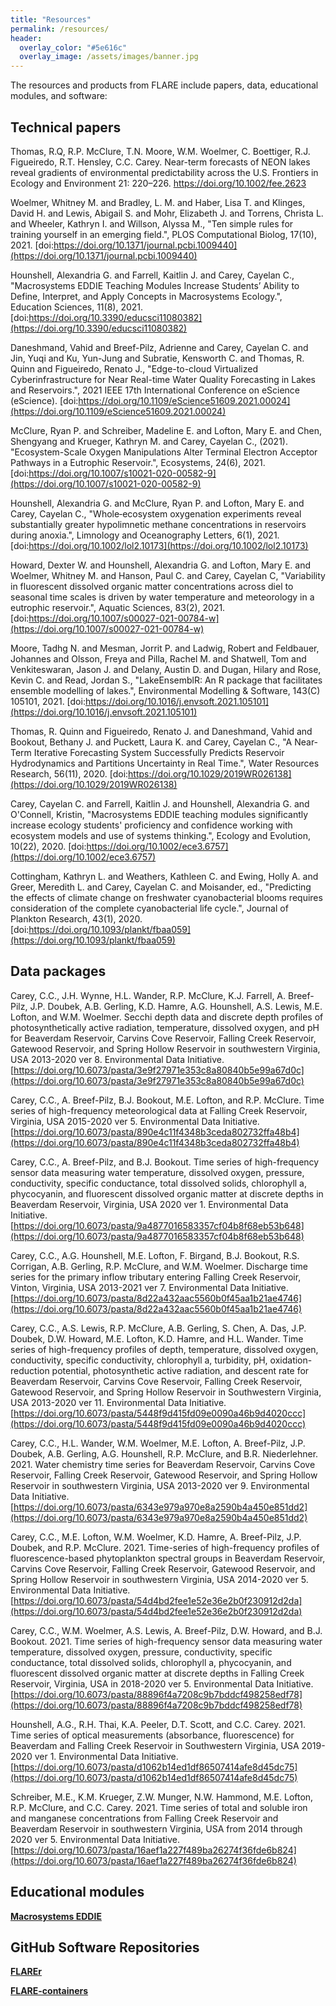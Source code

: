 ```yaml
---
title: "Resources"
permalink: /resources/
header:
  overlay_color: "#5e616c"
  overlay_image: /assets/images/banner.jpg
---
```


The resources and products from FLARE include papers, data, educational modules, and software:

## Technical papers


Thomas, R.Q, R.P. McClure, T.N. Moore, W.M. Woelmer, C. Boettiger, R.J. Figueiredo, R.T. Hensley, C.C. Carey. Near-term forecasts of NEON lakes reveal gradients of environmental predictability across the U.S. Frontiers in Ecology and Environment 21: 220–226. <https://doi.org/10.1002/fee.2623>

Woelmer, Whitney M. and Bradley, L. M. and Haber, Lisa T. and Klinges, David H. and Lewis, Abigail S. and Mohr, Elizabeth J. and Torrens, Christa L. and Wheeler, Kathryn I. and Willson, Alyssa M.,
"Ten simple rules for training yourself in an emerging field.",
PLOS Computational Biolog, 17(10), 2021.
[doi:https://doi.org/10.1371/journal.pcbi.1009440](https://doi.org/10.1371/journal.pcbi.1009440)

Hounshell, Alexandria G. and Farrell, Kaitlin J. and Carey, Cayelan C., 
"Macrosystems EDDIE Teaching Modules Increase Students’ Ability to Define, Interpret, and Apply Concepts in Macrosystems Ecology.",
Education Sciences, 11(8), 2021. 
[doi:https://doi.org/10.3390/educsci11080382](https://doi.org/10.3390/educsci11080382)

Daneshmand, Vahid and Breef-Pilz, Adrienne and Carey, Cayelan C. and Jin, Yuqi and Ku, Yun-Jung and Subratie, Kensworth C. and Thomas, R. Quinn and Figueiredo, Renato J.,
"Edge-to-cloud Virtualized Cyberinfrastructure for Near Real-time Water Quality Forecasting in Lakes and Reservoirs.",
2021 IEEE 17th International Conference on eScience (eScience). 
[doi:https://doi.org/10.1109/eScience51609.2021.00024](https://doi.org/10.1109/eScience51609.2021.00024)

McClure, Ryan P. and Schreiber, Madeline E. and Lofton, Mary E. and Chen, Shengyang and Krueger, Kathryn M. and Carey, Cayelan C.,
(2021). 
"Ecosystem-Scale Oxygen Manipulations Alter Terminal Electron Acceptor Pathways in a Eutrophic Reservoir.",
Ecosystems, 24(6), 2021.
[doi:https://doi.org/10.1007/s10021-020-00582-9](https://doi.org/10.1007/s10021-020-00582-9)

Hounshell, Alexandria G. and McClure, Ryan P. and Lofton, Mary E. and Carey, Cayelan C.,
"Whole‐ecosystem oxygenation experiments reveal substantially greater hypolimnetic methane concentrations in reservoirs during anoxia.",
Limnology and Oceanography Letters, 6(1), 2021.
[doi:https://doi.org/10.1002/lol2.10173](https://doi.org/10.1002/lol2.10173)

Howard, Dexter W. and Hounshell, Alexandria G. and Lofton, Mary E. and Woelmer, Whitney M. and Hanson, Paul C. and Carey, Cayelan C,
"Variability in fluorescent dissolved organic matter concentrations across diel to seasonal time scales is driven by water temperature and meteorology in a eutrophic reservoir.",
Aquatic Sciences, 83(2), 2021. 
[doi:https://doi.org/10.1007/s00027-021-00784-w](https://doi.org/10.1007/s00027-021-00784-w)

Moore, Tadhg N. and Mesman, Jorrit P. and Ladwig, Robert and Feldbauer, Johannes and Olsson, Freya and Pilla, Rachel M. and Shatwell, Tom and Venkiteswaran, Jason J. and Delany, Austin D. and Dugan, Hilary and Rose, Kevin C. and Read, Jordan S.,
"LakeEnsemblR: An R package that facilitates ensemble modelling of lakes.",
Environmental Modelling & Software, 143(C) 105101, 2021.
[doi:https://doi.org/10.1016/j.envsoft.2021.105101](https://doi.org/10.1016/j.envsoft.2021.105101)


Thomas, R. Quinn and Figueiredo, Renato J. and Daneshmand, Vahid and Bookout, Bethany J. and Puckett, Laura K. and Carey, Cayelan C.,
"A Near‐Term Iterative Forecasting System Successfully Predicts Reservoir Hydrodynamics and Partitions Uncertainty in Real Time.",
Water Resources Research, 56(11), 2020.
[doi:https://doi.org/10.1029/2019WR026138](https://doi.org/10.1029/2019WR026138)

Carey, Cayelan C. and Farrell, Kaitlin J. and Hounshell, Alexandria G. and O'Connell, Kristin,
"Macrosystems EDDIE teaching modules significantly increase ecology students' proficiency and confidence working with ecosystem models and use of systems thinking.",
Ecology and Evolution, 10(22), 2020.
[doi:https://doi.org/10.1002/ece3.6757](https://doi.org/10.1002/ece3.6757)

Cottingham, Kathryn L. and Weathers, Kathleen C. and Ewing, Holly A. and Greer, Meredith L. and Carey, Cayelan C. and Moisander, ed.,
"Predicting the effects of climate change on freshwater cyanobacterial blooms requires consideration of the complete cyanobacterial life cycle.",
Journal of Plankton Research, 43(1), 2020.  
[doi:https://doi.org/10.1093/plankt/fbaa059](https://doi.org/10.1093/plankt/fbaa059)




## Data packages

Carey, C.C., J.H. Wynne, H.L. Wander, R.P. McClure, K.J. Farrell, A. Breef-Pilz, J.P. Doubek, A.B. Gerling, K.D. Hamre, A.G. Hounshell, A.S. Lewis, M.E. Lofton, and W.M. Woelmer. 
Secchi depth data and discrete depth profiles of photosynthetically active radiation, temperature, dissolved oxygen, and pH for Beaverdam Reservoir, Carvins Cove Reservoir, Falling Creek Reservoir, Gatewood Reservoir, and Spring Hollow Reservoir in southwestern Virginia, USA 
2013-2020 ver 8. 
Environmental Data Initiative. [https://doi.org/10.6073/pasta/3e9f27971e353c8a80840b5e99a67d0c](https://doi.org/10.6073/pasta/3e9f27971e353c8a80840b5e99a67d0c)

Carey, C.C., A. Breef-Pilz, B.J. Bookout, M.E. Lofton, and R.P. McClure.
Time series of high-frequency meteorological data at Falling Creek Reservoir, Virginia, USA 
2015-2020 ver 5. 
Environmental Data Initiative. [https://doi.org/10.6073/pasta/890e4c11f4348b3ceda802732ffa48b4](https://doi.org/10.6073/pasta/890e4c11f4348b3ceda802732ffa48b4)

Carey, C.C., A. Breef-Pilz, and B.J. Bookout.
Time series of high-frequency sensor data measuring water temperature, dissolved oxygen, pressure, conductivity, specific conductance, total dissolved solids, chlorophyll a, phycocyanin, and fluorescent dissolved organic matter at discrete depths in Beaverdam Reservoir, Virginia, USA
2020 ver 1. 
Environmental Data Initiative. [https://doi.org/10.6073/pasta/9a4877016583357cf04b8f68eb53b648](https://doi.org/10.6073/pasta/9a4877016583357cf04b8f68eb53b648)

Carey, C.C., A.G. Hounshell, M.E. Lofton, F. Birgand, B.J. Bookout, R.S. Corrigan, A.B. Gerling, R.P. McClure, and W.M. Woelmer. 
Discharge time series for the primary inflow tributary entering Falling Creek Reservoir, Vinton, Virginia, USA 2013-2021 ver 7. 
Environmental Data Initiative. [https://doi.org/10.6073/pasta/8d22a432aac5560b0f45aa1b21ae4746](https://doi.org/10.6073/pasta/8d22a432aac5560b0f45aa1b21ae4746)

Carey, C.C., A.S. Lewis, R.P. McClure, A.B. Gerling, S. Chen, A. Das, J.P. Doubek, D.W. Howard, M.E. Lofton, K.D. Hamre, and H.L. Wander. 
Time series of high-frequency profiles of depth, temperature, dissolved oxygen, conductivity, specific conductivity, chlorophyll a, turbidity, pH, oxidation-reduction potential, photosynthetic active radiation, and descent rate for Beaverdam Reservoir, Carvins Cove Reservoir, Falling Creek Reservoir, Gatewood Reservoir, and Spring Hollow Reservoir in Southwestern Virginia, USA 2013-2020 ver 11. 
Environmental Data Initiative. [https://doi.org/10.6073/pasta/5448f9d415fd09e0090a46b9d4020ccc](https://doi.org/10.6073/pasta/5448f9d415fd09e0090a46b9d4020ccc)

Carey, C.C., H.L. Wander, W.M. Woelmer, M.E. Lofton, A. Breef-Pilz, J.P. Doubek, A.B. Gerling, A.G. Hounshell, R.P. McClure, and B.R. Niederlehner. 2021. Water chemistry time series for Beaverdam Reservoir, Carvins Cove Reservoir, Falling Creek Reservoir, Gatewood Reservoir, and Spring Hollow Reservoir in southwestern Virginia, USA 2013-2020 ver 9. 
Environmental Data Initiative. [https://doi.org/10.6073/pasta/6343e979a970e8a2590b4a450e851dd2](https://doi.org/10.6073/pasta/6343e979a970e8a2590b4a450e851dd2)

Carey, C.C., M.E. Lofton, W.M. Woelmer, K.D. Hamre, A. Breef-Pilz, J.P. Doubek, and R.P. McClure. 2021. Time-series of high-frequency profiles of fluorescence-based phytoplankton spectral groups in Beaverdam Reservoir, Carvins Cove Reservoir, Falling Creek Reservoir, Gatewood Reservoir, and Spring Hollow Reservoir in southwestern Virginia, USA 2014-2020 ver 5. 
Environmental Data Initiative. [https://doi.org/10.6073/pasta/54d4bd2fee1e52e36e2b0f230912d2da](https://doi.org/10.6073/pasta/54d4bd2fee1e52e36e2b0f230912d2da)

Carey, C.C., W.M. Woelmer, A.S. Lewis, A. Breef-Pilz, D.W. Howard, and B.J. Bookout. 2021. Time series of high-frequency sensor data measuring water temperature, dissolved oxygen, pressure, conductivity, specific conductance, total dissolved solids, chlorophyll a, phycocyanin, and fluorescent dissolved organic matter at discrete depths in Falling Creek Reservoir, Virginia, USA in 2018-2020 ver 5. 
Environmental Data Initiative. [https://doi.org/10.6073/pasta/88896f4a7208c9b7bddcf498258edf78](https://doi.org/10.6073/pasta/88896f4a7208c9b7bddcf498258edf78)

Hounshell, A.G., R.H. Thai, K.A. Peeler, D.T. Scott, and C.C. Carey. 2021. Time series of optical measurements (absorbance, fluorescence) for Beaverdam and Falling Creek Reservoir in Southwestern Virginia, USA 2019-2020 ver 1. 
Environmental Data Initiative. [https://doi.org/10.6073/pasta/d1062b14ed1df86507414afe8d45dc75](https://doi.org/10.6073/pasta/d1062b14ed1df86507414afe8d45dc75)

Schreiber, M.E., K.M. Krueger, Z.W. Munger, N.W. Hammond, M.E. Lofton, R.P. McClure, and C.C. Carey. 2021. Time series of total and soluble iron and manganese concentrations from Falling Creek Reservoir and Beaverdam Reservoir in southwestern Virginia, USA from 2014 through 2020 ver 5. 
Environmental Data Initiative. [https://doi.org/10.6073/pasta/16aef1a227f489ba26274f36fde6b824](https://doi.org/10.6073/pasta/16aef1a227f489ba26274f36fde6b824)

## Educational modules

**<i class="fab fa-github"></i> [Macrosystems EDDIE](https://serc.carleton.edu/eddie/macrosystems/index.html)**


## GitHub Software Repositories

**<i class="fab fa-github"></i> [FLAREr](https://flare-forecast.org/FLAREr/)**

**<i class="fab fa-github"></i> [FLARE-containers](https://github.com/FLARE-forecast/FLARE-containers)**










